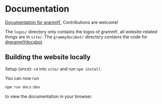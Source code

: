 # Documentation

[Documentation for grammY.](https://grammy.dev)
Contributions are welcome!

The `logos/` directory only contains the logos of grammY, all website-related things are in `site/`.
The `grammydocsbot/` directory contains the code for [@grammYdocsbot](https://t.me/grammYdocsbot).

## Building the website locally

Setup (once): `cd` into `site/` and run `npm install`.

You can now run

```bash
npm run docs:dev
```

to view the documentation in your browser.
